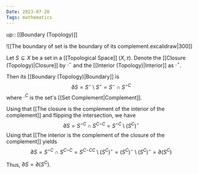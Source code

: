 ```yaml
---
Date: 2023-07-20
Tags: mathematics
---
```

up:: [[Boundary (Topology)]]

![[The boundary of set is the boundary of its complement.excalidraw|300]]

Let $S \subseteq X$ be a set in a [[Topological Space]] $(X, \tau)$. Denote the [[Closure (Topology)|Closure]] by $\cdot^-$ and the [[Interior (Topology)|Interior]] as $\cdot^\circ$.

Then its [[Boundary (Topology)|Boundary]] is 
$$\partial S = S^- \setminus S^\circ = S^- \cap {S^\circ}^C$$
where $\cdot^C$ is the set's [[Set Complement|Complement]].

Using that [[The closure is the complement of the interior of the complement]] and flipping the intersection, we have
$$\partial S = {S^\circ}^C \cap {{S^C}^\circ}^C = {S^\circ}^C \setminus {(S^C)}^\circ$$
Using that [[The interior is the complement of the closure of the complement]] yields
$$\partial S = {S^\circ}^C \cap {{S^C}^\circ}^C = {{{S^C}^-}^C}^C \setminus {(S^C)}^\circ = {(S^C)}^- \setminus (S^C)^\circ = \partial (S^C)$$

Thus, $\partial S = \partial (S^C)$.